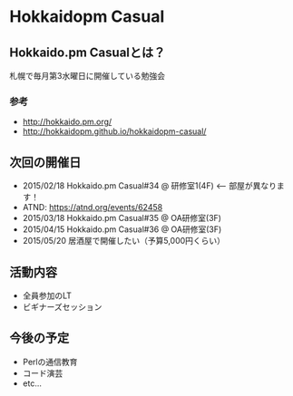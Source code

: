 # Hokkaidopm Casual

## Hokkaido.pm Casualとは？

札幌で毎月第3水曜日に開催している勉強会

### 参考
 
 - http://hokkaido.pm.org/
 - http://hokkaidopm.github.io/hokkaidopm-casual/

## 次回の開催日

 - 2015/02/18 Hokkaido.pm Casual#34 @ 研修室1(4F) <-- 部屋が異なります！
  - ATND: https://atnd.org/events/62458
 - 2015/03/18 Hokkaido.pm Casual#35 @ OA研修室(3F)
 - 2015/04/15 Hokkaido.pm Casual#36 @ OA研修室(3F)
 - 2015/05/20 居酒屋で開催したい（予算5,000円くらい）

## 活動内容

 - 全員参加のLT
 - ビギナーズセッション

## 今後の予定

 - Perlの通信教育
 - コード演芸
 - etc...
